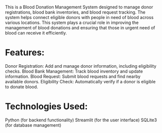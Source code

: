 This is a Blood Donation Management System designed to manage donor registrations, blood bank inventories, and blood request tracking. The system helps connect eligible donors with people in need of blood across various locations. This system plays a crucial role in improving the management of blood donations and ensuring that those in urgent need of blood can receive it efficiently.

# Features:
Donor Registration: Add and manage donor information, including eligibility checks.
Blood Bank Management: Track blood inventory and update information.
Blood Request: Submit blood requests and find nearby available donors.
Eligibility Check: Automatically verify if a donor is eligible to donate blood.

# Technologies Used:
Python (for backend functionality)
Streamlit (for the user interface)
SQLite3 (for database management)
